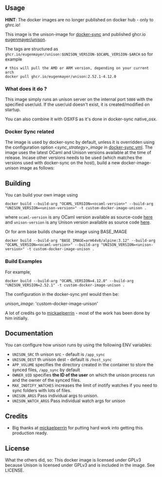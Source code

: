 ## Usage

**HINT**: The docker images are no longer published on docker hub - only to ghrc.io!

This image is the unison-image for [docker-sync](https://github.com/EugenMayer/docker-sync) and published ghcr.io [eugenmayer/unison](https://hub.docker.com/r/eugenmayer/unison/).

The tags are structured as `ghcr.io/eugenmayer/unison:$UNISON_VERSION-$OCAML_VERSION-$ARCH` so for example

```
# this will pull the AMD or ARM version, depending on your current arch
docker pull ghcr.io/eugenmayer/unison:2.52.1-4.12.0
```

### What does it do ?

This image simply runs an unison server on the internal port `5000` with the specified user/uid. If the user/uid doesn't
exist, it is created/modified on startup.

You can also combine it with OSXFS as it's done in docker-sync native_osx.

### Docker Sync related

The image is used by docker-sync by default, unless it is overridden using the configuration option _<sync_strategy>\_image_ in [docker-sync.yml](https://docker-sync.readthedocs.io/en/latest/getting-started/configuration.html#references). The image uses the latest OCaml and Unison versions available at the time of release. Incase other versions needs to be used (which matches the versions used with docker-sync on the host), build a new docker-image-unison image as follows:

## Building

You can build your own image using

`docker build --build-arg "OCAML_VERSION=<ocaml-version>" --build-arg "UNISON_VERSION=<unison-version>" -t custom-docker-image-unison .`

where `ocaml-version` is any OCaml version available as source-code [here](http://caml.inria.fr/pub/distrib/) and `unison-version` is any Unison version available as source code [here](https://github.com/bcpierce00/unison/releases/).

Or for arm base builds change the image using BASE_IMAGE

`docker build --build-arg "BASE_IMAGE=arm64v8/alpine:3.12" --build-arg "OCAML_VERSION=<ocaml-version>" --build-arg "UNISON_VERSION=<unison-version>" -t custom-docker-image-unison .`

### Build Examples

For example,

`docker build --build-arg "OCAML_VERSION=4.12.0" --build-arg "UNISON_VERSION=2.52.1" -t custom-docker-image-unison .`

The configuration in the docker-sync.yml would then be:

_unison_image_: 'custom-docker-image-unison'

A lot of credits go to [mickaelperrin](https://github.com/mickaelperrin) - most of the work has been done by him initially.

## Documentation

You can configure how unison runs by using the following ENV variables:
- `UNISON_SRC` th unison src - default is `/app_sync`
- `UNISON_DEST` th unison dest  - default is `/host_sync`
- `APP_VOLUME` specifies the directory created in the container to store the synced files, `/app_sync` by default
- `OWNER_UID` specifies **the ID of the user** on which the unison process run and the owner of the synced files.
- `MAX_INOTIFY_WATCHES` increases the limit of inotify watches if you need to sync folders with lots of files. 
- `UNISON_ARGS` Pass individual args to unison.
- `UNISON_WATCH_ARGS` Pass individual watch args for unison

## Credits

- Big thanks at [mickaelperrin](https://github.com/mickaelperrin) for putting hard work into getting this production ready.

## License

What the others did, so:
This docker image is licensed under GPLv3 because Unison is licensed under GPLv3 and is included in the image. See LICENSE.
